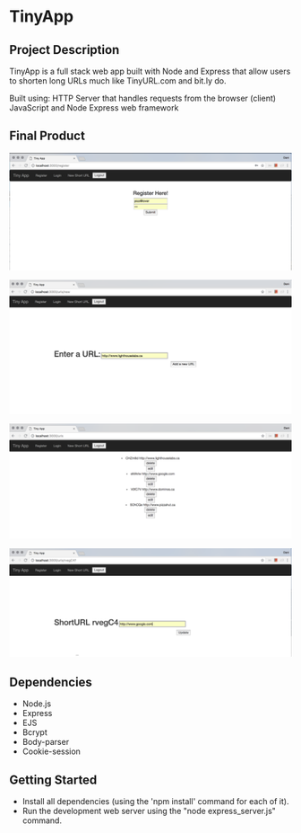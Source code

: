 # TinyApp

## Project Description

TinyApp is a full stack web app built with Node and Express that allow users to shorten long URLs much like TinyURL.com and bit.ly do.

Built using:
HTTP Server that handles requests from the browser (client)
JavaScript and Node
Express web framework

## Final Product

!["Screenshot of the TinyApp: Register Page"](https://github.com/danitiemi/tiny-app/blob/master/urls-page.png/register-page.png?raw=true)

!["Screenshot of the TinyApp: Add a New URL Page"](https://github.com/danitiemi/tiny-app/blob/master/urls-page.png/new-url.png?raw=true)

!["Screenshot of the TinyApp: URLs Page"](https://github.com/danitiemi/tiny-app/blob/master/urls-page.png/urls.png?raw=true)

!["Screenshot of the TinyApp: Edit an URL Page"](https://github.com/danitiemi/tiny-app/blob/master/urls-page.png/edit-url.png?raw=true)

## Dependencies
- Node.js
- Express
- EJS
- Bcrypt
- Body-parser
- Cookie-session

## Getting Started

- Install all dependencies (using the 'npm install' command for each of it).
- Run the development web server using the "node express_server.js" command.
